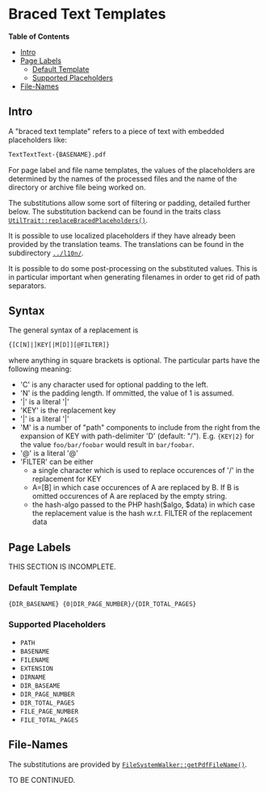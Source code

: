 # Braced Text Templates

<!-- markdown-toc start - Don't edit this section. Run M-x markdown-toc-refresh-toc -->
**Table of Contents**

- [Intro](#intro)
- [Page Labels](#page-labels)
  - [Default Template](#default-template)
  - [Supported Placeholders](#supported-placeholders)
- [File-Names](#file-names)

<!-- markdown-toc end -->

## Intro

A "braced text template" refers to a piece of text with embedded
placeholders like:

```txt
TextTextText-{BASENAME}.pdf
```

For page label and file name templates, the values of the placeholders
are determined by the names of the processed files and the name of the
directory or archive file being worked on.

The substitutions allow some sort of filtering or padding, detailed
further below. The substitution backend can be found in the traits class
[`UtilTrait::replaceBracedPlaceholders()`](../php-toolkit/Traits/UtilTrait.php#L403).

It is possible to use localized placeholders if they have already been
provided by the translation teams. The translations can be found in the
subdirectory [`../l10n/`](../l10n/).

It is possible to do some post-processing on the substituted
values. This is in particular important when generating filenames in
order to get rid of path separators.

## Syntax

The general syntax of a replacement is
```txt
{[C[N]|]KEY[|M[D]][@FILTER]}
```
where anything in square brackets is optional. The particular parts
have the following meaning:

- 'C' is any character used for optional padding to the left.
- 'N' is the padding length. If ommitted, the value of 1 is assumed.
- '|' is a literal '|'
- 'KEY' is the replacement key
- '|' is a literal '|'
- 'M' is a number of "path" components to include from the right from the
  expansion of KEY with path-delimiter 'D' (default: "/"). E.g. `{KEY|2}` for
  the value `foo/bar/foobar` would result in `bar/foobar`.
- '@' is a literal '@'
- 'FILTER' can be either
  - a single character which is used to replace occurences of '/' in the
    replacement for KEY
  - A=[B] in which case occurences of A are replaced by B. If B is omitted
    occurences of A are replaced by the empty string.
  - the hash-algo passed to the PHP hash($algo, $data) in which case the replacement value
    is the hash w.r.t. FILTER of the replacement data

## Page Labels

THIS SECTION IS INCOMPLETE.

### Default Template

`{DIR_BASENAME} {0|DIR_PAGE_NUMBER}/{DIR_TOTAL_PAGES}`

### Supported Placeholders

- `PATH`
- `BASENAME`
- `FILENAME`
- `EXTENSION`
- `DIRNAME`
- `DIR_BASEAME`
- `DIR_PAGE_NUMBER`
- `DIR_TOTAL_PAGES`
- `FILE_PAGE_NUMBER`
- `FILE_TOTAL_PAGES`

## File-Names

The substitutions are provided by [`FileSystemWalker::getPdfFileName()`](../lib/Service/FileSystemWalker.php#L664).

TO BE CONTINUED.
